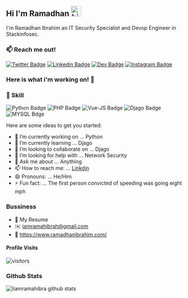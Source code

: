 ## Hi I'm Ramadhan <img src="https://user-images.githubusercontent.com/1303154/88677602-1635ba80-d120-11ea-84d8-d263ba5fc3c0.gif" width="28px" alt="hi">

I'm Ramadhan Ibrahim an IT Security Specialist and Devop Engineer in Stackinfosec.

### :mailbox: Reach me out!

[![Twitter Badge](https://img.shields.io/badge/Twitter-1DA1F2?style=for-the-badge&logo=twitter&logoColor=white)](https://twitter.com/iamramahibrah)
[![Linkedin Badge](https://img.shields.io/badge/LinkedIn-0077B5?style=for-the-badge&logo=linkedin&logoColor=white)](https://www.linkedin.com/in/iamramahibrah/) 
[![Dev Badge](https://img.shields.io/badge/dev.to-0A0A0A?style=for-the-badge&logo=dev.to&logoColor=white)](https://dev.to/iamramahibrah)
[![Instagram Badge](	https://img.shields.io/badge/Instagram-E4405F?style=for-the-badge&logo=instagram&logoColor=white)](https://www.instagram.com/iamramahibrah)

###  Here is what i'm working on! 👋

### 🚀 Skill
![Python Badge](https://img.shields.io/badge/Python-14354C?style=for-the-badge&logo=python&logoColor=white)
![PHP Badge](https://img.shields.io/badge/PHP-777BB4?style=for-the-badge&logo=php&logoColor=white)
![Vue-JS Badge](https://img.shields.io/badge/Vue.js-35495E?style=for-the-badge&logo=vue.js&logoColor=4FC08D)
![Djago Badge](https://img.shields.io/badge/Django-092E20?style=for-the-badge&logo=django&logoColor=white)
![MYSQL Bdge](https://img.shields.io/badge/MySQL-00000F?style=for-the-badge&logo=mysql&logoColor=whit)


Here are some ideas to get you started:

- 🔭 I’m currently working on ... Python
- 🌱 I’m currently learning ... Djago
- 👯 I’m looking to collaborate on ... Djago
- 🤔 I’m looking for help with ... Network Security
- 💬 Ask me about ... Anything 
- 📫 How to reach me: ... [Linkdin](https://www.linkedin.com/in/iamramahibrah/)
- 😄 Pronouns: ... He/Him
- ⚡ Fun fact: ... The first person convicted of speeding was going eight mph

### Bussiness
- 💼 My Resume
- ✉️ iamramahibrah@gmail.com
- 🔗 https://www.ramadhanibrahim.com/

#### Profile Visits 

![visitors](https://visitor-badge.glitch.me/badge?page_id=iamramahibrah.iamramahibrah)

### Github Stats
![Iiamramahibra github stats](https://github-readme-stats.vercel.app/api?username=iamramahibrah&count_private=true&theme=tokyonight&hide=contribs,prs)

